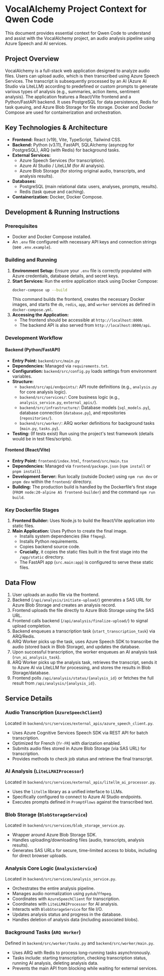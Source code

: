 # VocalAlchemy Project Context for Qwen Code

This document provides essential context for Qwen Code to understand and assist with the VocalAlchemy project, an audio analysis pipeline using Azure Speech and AI services.

## Project Overview

VocalAlchemy is a full-stack web application designed to analyze audio files. Users can upload audio, which is then transcribed using Azure Speech Services. The transcript is subsequently processed by an AI (Azure AI Studio via LiteLLM) according to predefined or custom prompts to generate various types of analysis (e.g., summaries, action items, sentiment analysis). The application features a React/Vite frontend and a Python/FastAPI backend. It uses PostgreSQL for data persistence, Redis for task queuing, and Azure Blob Storage for file storage. Docker and Docker Compose are used for containerization and orchestration.

## Key Technologies & Architecture

*   **Frontend:** React (v19), Vite, TypeScript, Tailwind CSS.
*   **Backend:** Python (v3.11), FastAPI, SQLAlchemy (asyncpg for PostgreSQL), ARQ (with Redis) for background tasks.
*   **External Services:**
    *   Azure Speech Services (for transcription).
    *   Azure AI Studio / LiteLLM (for AI analysis).
    *   Azure Blob Storage (for storing original audio, transcripts, and analysis results).
*   **Databases:**
    *   PostgreSQL (main relational data: users, analyses, prompts, results).
    *   Redis (task queue and caching).
*   **Containerization:** Docker, Docker Compose.

## Development & Running Instructions

### Prerequisites

*   Docker and Docker Compose installed.
*   An `.env` file configured with necessary API keys and connection strings (see `.env.example`).

### Building and Running

1.  **Environment Setup:** Ensure your `.env` file is correctly populated with Azure credentials, database details, and secret keys.
2.  **Start Services:** Run the entire application stack using Docker Compose:
    ```bash
    docker-compose up --build
    ```
    This command builds the frontend, creates the necessary Docker images, and starts the `db`, `redis`, `app`, and `worker` services as defined in `docker-compose.yml`.
3.  **Accessing the Application:**
    *   The frontend should be accessible at `http://localhost:8000`.
    *   The backend API is also served from `http://localhost:8000/api`.

### Development Workflow

#### Backend (Python/FastAPI)
*   **Entry Point:** `backend/src/main.py`
*   **Dependencies:** Managed via `requirements.txt`.
*   **Configuration:** `backend/src/config.py` loads settings from environment variables.
*   **Structure:**
    *   `backend/src/api/endpoints/`: API route definitions (e.g., `analysis.py` for core analysis logic).
    *   `backend/src/services/`: Core business logic (e.g., `analysis_service.py`, `external_apis/`).
    *   `backend/src/infrastructure/`: Database models (`sql_models.py`), database connection (`database.py`), and repositories (`repositories/`).
    *   `backend/src/worker/`: ARQ worker definitions for background tasks (`main.py`, `tasks.py`).
*   **Testing:** (If tests exist) Run using the project's test framework (details would be in test files/scripts).

#### Frontend (React/Vite)
*   **Entry Point:** `frontend/index.html`, `frontend/src/main.tsx`
*   **Dependencies:** Managed via `frontend/package.json` (`npm install` or `pnpm install`).
*   **Development Server:** Run locally (outside Docker) using `npm run dev` or `pnpm dev` within the `frontend/` directory.
*   **Building:** The production build is handled by the Dockerfile's first stage (`FROM node:20-alpine AS frontend-builder`) and the command `npm run build`.

### Key Dockerfile Stages

1.  **Frontend Builder:** Uses Node.js to build the React/Vite application into static files.
2.  **Main Application:** Uses Python to create the final image.
    *   Installs system dependencies (like `ffmpeg`).
    *   Installs Python requirements.
    *   Copies backend source code.
    *   **Crucially**, it copies the static files built in the first stage into the `/app/static` directory.
    *   The FastAPI app (`src.main:app`) is configured to serve these static files.

## Data Flow

1.  User uploads an audio file via the frontend.
2.  Backend (`/api/analysis/initiate-upload/`) generates a SAS URL for Azure Blob Storage and creates an analysis record.
3.  Frontend uploads the file directly to Azure Blob Storage using the SAS URL.
4.  Frontend calls backend (`/api/analysis/finalize-upload/`) to signal upload completion.
5.  Backend enqueues a transcription task (`start_transcription_task`) via ARQ/Redis.
6.  ARQ Worker picks up the task, uses Azure Speech SDK to transcribe the audio (stored back in Blob Storage), and updates the database.
7.  Upon successful transcription, the worker enqueues an AI analysis task (`run_ai_analysis_task`).
8.  ARQ Worker picks up the analysis task, retrieves the transcript, sends it to Azure AI via LiteLLM for processing, and stores the results in Blob Storage/database.
9.  Frontend polls `/api/analysis/status/{analysis_id}` or fetches the full result from `/api/analysis/{analysis_id}`.

## Service Details

### Audio Transcription (`AzureSpeechClient`)
Located in `backend/src/services/external_apis/azure_speech_client.py`.
*   Uses Azure Cognitive Services Speech SDK via REST API for batch transcription.
*   Optimized for French (`fr-FR`) with diarization enabled.
*   Submits audio files stored in Azure Blob Storage (via SAS URL) for transcription.
*   Provides methods to check job status and retrieve the final transcript.

### AI Analysis (`LiteLLMAIProcessor`)
Located in `backend/src/services/external_apis/litellm_ai_processor.py`.
*   Uses the `litellm` library as a unified interface to LLMs.
*   Specifically configured to connect to Azure AI Studio endpoints.
*   Executes prompts defined in `PromptFlows` against the transcribed text.

### Blob Storage (`BlobStorageService`)
Located in `backend/src/services/blob_storage_service.py`.
*   Wrapper around Azure Blob Storage SDK.
*   Handles uploading/downloading files (audio, transcripts, analysis results).
*   Generates SAS URLs for secure, time-limited access to blobs, including for direct browser uploads.

### Analysis Core Logic (`AnalysisService`)
Located in `backend/src/services/analysis_service.py`.
*   Orchestrates the entire analysis pipeline.
*   Manages audio normalization using `pydub`/`ffmpeg`.
*   Coordinates with `AzureSpeechClient` for transcription.
*   Coordinates with `LiteLLMAIProcessor` for AI analysis.
*   Interacts with `BlobStorageService` for file I/O.
*   Updates analysis status and progress in the database.
*   Handles deletion of analysis data (including associated blobs).

### Background Tasks (`ARQ Worker`)
Defined in `backend/src/worker/tasks.py` and `backend/src/worker/main.py`.
*   Uses ARQ with Redis to process long-running tasks asynchronously.
*   Tasks include: starting transcription, checking transcription status, running AI analysis, deleting analysis data.
*   Prevents the main API from blocking while waiting for external services.